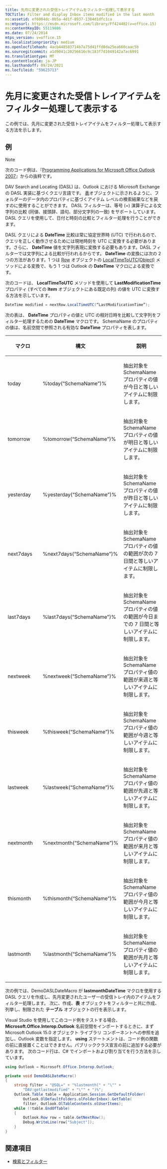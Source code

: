 ```yaml
---
title: 先月に変更された受信トレイアイテムをフィルター処理して表示する
TOCTitle: Filter and display Inbox items modified in the last month
ms:assetid: ef6004dc-0b5a-4d1f-8937-1384d1dfc1ca
ms:mtpsurl: https://msdn.microsoft.com/library/Ff424482(v=office.15)
ms:contentKeyID: 55119886
ms.date: 07/24/2014
mtps_version: v=office.15
ms.localizationpriority: medium
ms.openlocfilehash: 4acb448583714b7a75d41ffd8da25ea660caac5b
ms.sourcegitcommit: a1d9041c20256616c9c183f7d1049142a7ac6991
ms.translationtype: MT
ms.contentlocale: ja-JP
ms.lasthandoff: 09/24/2021
ms.locfileid: "59623713"
---
```

# <a name="filter-and-display-inbox-items-modified-in-the-last-month"></a>先月に変更された受信トレイアイテムをフィルター処理して表示する

この例では、先月に変更された受信トレイアイテムをフィルター処理して表示する方法を示します。

## <a name="example"></a>例

> [!NOTE] 
> 次のコード例は、『[Programming Applications for Microsoft Office Outlook 2007](https://www.amazon.com/gp/product/0735622493?ie=UTF8&tag=msmsdn-20&linkCode=as2&camp=1789&creative=9325&creativeASIN=0735622493)』からの抜粋です。

DAV Search and Locating (DASL) は、Outlook における Microsoft Exchange の DASL 実装に基づくクエリ言語です。 [表](https://msdn.microsoft.com/library/bb652856\(v=office.15\))オブジェクトに示されるように、フォルダーのデータ内のプロパティに基づくアイテム レベルの検索結果などを戻すのに使用することができます。 DASL フィルターは、等号 (=) 演算子による文字列の比較 (同値、接頭辞、語句、部分文字列の一致) をサポートしています。 DASL クエリを使用して、日付と時刻の比較とフィルター処理を行うことができます。

DASL クエリによる **DateTime** 比較は常に協定世界時 (UTC) で行われるので、クエリを正しく動作させるためには現地時刻を UTC に変換する必要があります。さらに、 **DateTime** 値を文字列表現に変換する必要もあります。DASL フィルターでは文字列による比較が行われるからです。 **DateTime** の変換には次の 2 つの方法があります。1 つは [Row](https://msdn.microsoft.com/library/bb645832\(v=office.15\)) オブジェクトの [LocalTimeToUTC(Object)](https://msdn.microsoft.com/library/bb610126\(v=office.15\)) メソッドによる変換で、もう 1 つは Outlook の **DateTime** マクロによる変換です。

次のコードは、 **LocalTimeToUTC** メソッドを使用して **LastModificationTime** プロパティ (すべての **Item** オブジェクトにある既定の列) の値を UTC に変換する方法を示しています。

```csharp
DateTime modified = nextRow.LocalTimeUTC(“LastModificationTime”);
```

次の表は、 **DateTime** プロパティの値と UTC の相対日時を比較して文字列をフィルター処理するための **DateTime** マクロです。 SchemaName のプロパティの値は、名前空間で参照される有効な **DateTime** プロパティを表します。

<table>
<colgroup>
<col style="width: 33%" />
<col style="width: 33%" />
<col style="width: 33%" />
</colgroup>
<thead>
<tr class="header">
<th><p>マクロ</p></th>
<th><p>構文</p></th>
<th><p>説明</p></th>
</tr>
</thead>
<tbody>
<tr class="odd">
<td><p>today</p></td>
<td><p>%today(“SchemaName”)%</p></td>
<td><p>抽出対象を SchemaName プロパティの値が今日と等しいアイテムに制限します。</p></td>
</tr>
<tr class="even">
<td><p>tomorrow</p></td>
<td><p>%tomorrow(“SchemaName”)%</p></td>
<td><p>抽出対象を SchemaName プロパティの値が明日と等しいアイテムに制限します。</p></td>
</tr>
<tr class="odd">
<td><p>yesterday</p></td>
<td><p>%yesterday(“SchemaName”)%</p></td>
<td><p>抽出対象を SchemaName プロパティの値が昨日と等しいアイテムに制限します。</p></td>
</tr>
<tr class="even">
<td><p>next7days</p></td>
<td><p>%next7days(“SchemaName”)%</p></td>
<td><p>抽出対象を SchemaName プロパティの値の範囲が次の 7 日間と等しいアイテムに制限します。</p></td>
</tr>
<tr class="odd">
<td><p>last7days</p></td>
<td><p>%last7days(“SchemaName”)%</p></td>
<td><p>抽出対象を SchemaName プロパティの値の範囲が今日までの 7 日間と等しいアイテムに制限します。</p></td>
</tr>
<tr class="even">
<td><p>nextweek</p></td>
<td><p>%nextweek(“SchemaName”)%</p></td>
<td><p>抽出対象を SchemaName プロパティ値の範囲が来週と等しいアイテムに制限します。</p></td>
</tr>
<tr class="odd">
<td><p>thisweek</p></td>
<td><p>%thisweek(“SchemaName”)%</p></td>
<td><p>抽出対象を SchemaName プロパティ値の範囲が今週と等しいアイテムに制限します。</p></td>
</tr>
<tr class="even">
<td><p>lastweek</p></td>
<td><p>%lastweek(“SchemaName”)%</p></td>
<td><p>抽出対象を SchemaName プロパティ値の範囲が先週と等しいアイテムに制限します。</p></td>
</tr>
<tr class="odd">
<td><p>nextmonth</p></td>
<td><p>%nextmonth(“SchemaName”)%</p></td>
<td><p>抽出対象を SchemaName プロパティ値の範囲が来月と等しいアイテムに制限します。</p></td>
</tr>
<tr class="even">
<td><p>thismonth</p></td>
<td><p>%thismonth(“SchemaName”)%</p></td>
<td><p>抽出対象を SchemaName プロパティ値の範囲が今月と等しいアイテムに制限します。</p></td>
</tr>
<tr class="odd">
<td><p>lastmonth</p></td>
<td><p>%lastmonth(“SchemaName”)%</p></td>
<td><p>抽出対象を SchemaName プロパティ値の範囲が先月と等しいアイテムに制限します。</p></td>
</tr>
</tbody>
</table>


次の例では、DemoDASLDateMacro が **lastmonthDateTime** マクロを使用する DASL クエリを作成し、先月変更されたユーザーの受信トレイ内のアイテムをフィルター処理します。 次に、作成、**表** オブジェクトをフィルターと共に作成、列挙し、制限された **テーブル** オブジェクトの行を表示します。

Visual Studio を使用してこのコード例をテストする場合、**Microsoft.Office.Interop.Outlook** 名前空間をインポートするときに、まず Microsoft Outlook 15.0 オブジェクト ライブラリ コンポーネントへの参照を追加し、Outlook 変数を指定します。 **using** ステートメントは、コード例の関数の前に直接置くことはできません。パブリッククラス宣言の前に追加する必要があります。 次のコード行は、C\# でインポートおよび割り当てを行う方法を示しています。

```csharp
using Outlook = Microsoft.Office.Interop.Outlook;
```


```csharp
private void DemoDASLDateMacro()
{
    string filter = "@SQL=" + "%lastmonth(" + "\"" +
        "DAV:getlastmodified" + "\"" + ")%";
    Outlook.Table table = Application.Session.GetDefaultFolder(
        Outlook.OlDefaultFolders.olFolderInbox).GetTable(
        filter, Outlook.OlTableContents.olUserItems);
    while (!table.EndOfTable)
    {
        Outlook.Row row = table.GetNextRow();
        Debug.WriteLine(row["Subject"]);
    }
}
```

## <a name="see-also"></a>関連項目

- [検索とフィルター](search-and-filter.md)


